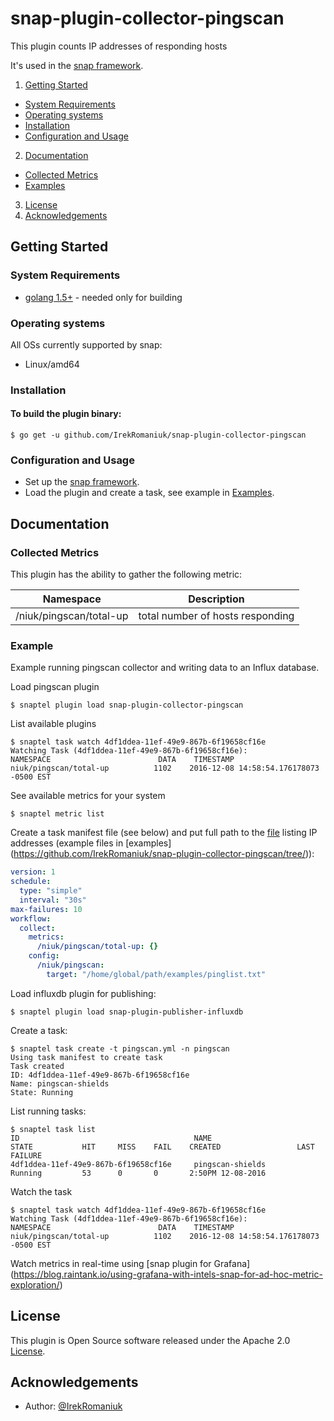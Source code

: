 # snap-plugin-collector-pingscan
This plugin counts IP addresses of responding hosts 

It's used in the [snap framework](http://github.com:intelsdi-x/snap).

1. [Getting Started](#getting-started)
  * [System Requirements](#system-requirements)
  * [Operating systems](#operating-systems)
  * [Installation](#installation)
  * [Configuration and Usage](#configuration-and-usage)
2. [Documentation](#documentation)
  * [Collected Metrics](#collected-metrics)
  * [Examples](#examples)
3. [License](#license-and-authors)
4. [Acknowledgements](#acknowledgements)

## Getting Started
### System Requirements
* [golang 1.5+](https://golang.org/dl/)  - needed only for building

### Operating systems
All OSs currently supported by snap:
* Linux/amd64

### Installation
#### To build the plugin binary:
```
$ go get -u github.com/IrekRomaniuk/snap-plugin-collector-pingscan
```
### Configuration and Usage
* Set up the [snap framework](https://github.com/intelsdi-x/snap/blob/master/README.md#getting-started).
* Load the plugin and create a task, see example in [Examples](https://github.com/IrekRomaniuk/snap-plugin-collector-pingscan/tree/master/examples).

## Documentation

### Collected Metrics

This plugin has the ability to gather the following metric:

Namespace | Description
----------|-----------------------
/niuk/pingscan/total-up | total number of hosts responding


### Example
Example running pingscan collector and writing data to an Influx database.

Load pingscan plugin
```
$ snaptel plugin load snap-plugin-collector-pingscan
```
List available plugins
```
$ snaptel task watch 4df1ddea-11ef-49e9-867b-6f19658cf16e
Watching Task (4df1ddea-11ef-49e9-867b-6f19658cf16e):
NAMESPACE                        DATA    TIMESTAMP
niuk/pingscan/total-up          1102    2016-12-08 14:58:54.176178073 -0500 EST
```
See available metrics for your system
```
$ snaptel metric list
```

Create a task manifest file (see below) and put full path to the [file](https://github.com/IrekRomaniuk/snap-plugin-collector-pingscan/blob/master/examples/pinglist.txt) listing IP addresses  (example files in [examples] (https://github.com/IrekRomaniuk/snap-plugin-collector-pingscan/tree/)):
```yaml
version: 1
schedule:
  type: "simple"
  interval: "30s"
max-failures: 10
workflow:
  collect:
    metrics:
      /niuk/pingscan/total-up: {}
    config:
      /niuk/pingscan:
        target: "/home/global/path/examples/pinglist.txt"
```
Load influxdb plugin for publishing:
```
$ snaptel plugin load snap-plugin-publisher-influxdb
```

Create a task:
```
$ snaptel task create -t pingscan.yml -n pingscan
Using task manifest to create task
Task created
ID: 4df1ddea-11ef-49e9-867b-6f19658cf16e
Name: pingscan-shields
State: Running
```

List running tasks:
```
$ snaptel task list
ID                                       NAME                                            STATE           HIT     MISS    FAIL    CREATED                 LAST FAILURE
4df1ddea-11ef-49e9-867b-6f19658cf16e     pingscan-shields                                Running         53      0       0       2:50PM 12-08-2016                                         
```
Watch the task
```
$ snaptel task watch 4df1ddea-11ef-49e9-867b-6f19658cf16e
Watching Task (4df1ddea-11ef-49e9-867b-6f19658cf16e):
NAMESPACE                        DATA    TIMESTAMP
niuk/pingscan/total-up          1102    2016-12-08 14:58:54.176178073 -0500 EST
```
Watch metrics in real-time using [snap plugin for Grafana] (https://blog.raintank.io/using-grafana-with-intels-snap-for-ad-hoc-metric-exploration/)

## License
This plugin is Open Source software released under the Apache 2.0 [License](LICENSE).

## Acknowledgements
* Author: [@IrekRomaniuk](https://github.com/IrekRomaniuk/)



